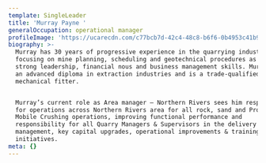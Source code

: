 ```yaml
---
template: SingleLeader
title: 'Murray Payne '
generalOccupation: operational manager
profileImage: 'https://ucarecdn.com/c77bcb7d-42c4-48c8-b6f6-0b4953c41b94/'
biography: >-
  Murray has 30 years of progressive experience in the quarrying industry
  focusing on mine planning, scheduling and geotechnical procedures as well as
  strong leadership, financial nous and business management skills. Murray has
  an advanced diploma in extraction industries and is a trade-qualified
  mechanical fitter.


  Murray’s current role as Area manager – Northern Rivers sees him responsible
  for operations across Northern Rivers area for all rock, sand and Project
  Mobile Crushing operations, improving functional performance and
  responsibility for all Quarry Managers & Supervisors in the delivery of safety
  management, key capital upgrades, operational improvements & training
  initiatives.
meta: {}
---
```


